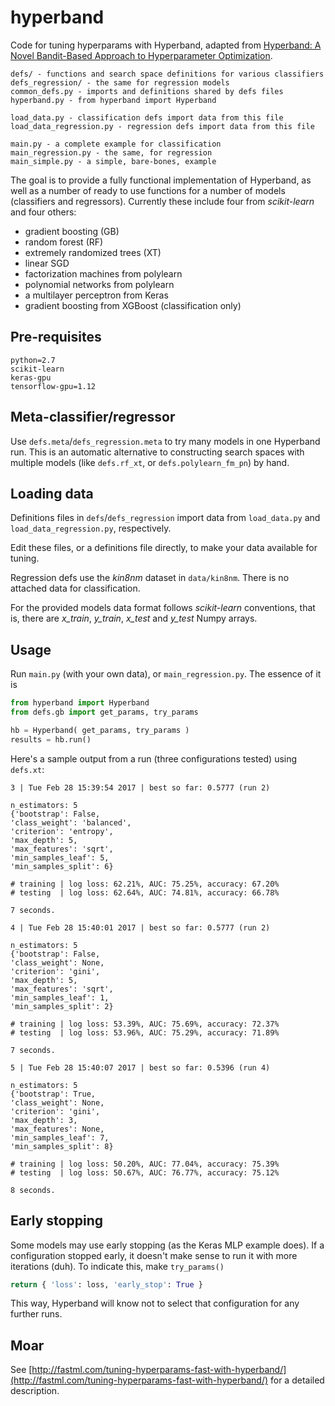 hyperband
=========

Code for tuning hyperparams with Hyperband, adapted from [Hyperband: A Novel Bandit-Based Approach to Hyperparameter Optimization](https://people.eecs.berkeley.edu/~kjamieson/hyperband.html). 

	defs/ - functions and search space definitions for various classifiers
	defs_regression/ - the same for regression models
	common_defs.py - imports and definitions shared by defs files
	hyperband.py - from hyperband import Hyperband
	
	load_data.py - classification defs import data from this file
	load_data_regression.py - regression defs import data from this file
	
	main.py - a complete example for classification
	main_regression.py - the same, for regression
	main_simple.py - a simple, bare-bones, example	

The goal is to provide a fully functional implementation of Hyperband, as well as a number of ready to use functions for a number of models (classifiers and regressors). Currently these include four from _scikit-learn_ and four others:

* gradient boosting (GB)
* random forest (RF)
* extremely randomized trees (XT)
* linear SGD
* factorization machines from polylearn
* polynomial networks from polylearn
* a multilayer perceptron from Keras
* gradient boosting from XGBoost (classification only)


**Pre-requisites**
------------------------

```
python=2.7
scikit-learn
keras-gpu
tensorflow-gpu=1.12
```



Meta-classifier/regressor
-------------------------

Use `defs.meta`/`defs_regression.meta` to try many models in one Hyperband run. This is an automatic alternative to constructing search spaces with multiple models (like `defs.rf_xt`, or `defs.polylearn_fm_pn`) by hand.

Loading data
------------

Definitions files in `defs`/`defs_regression` import data from `load_data.py` and `load_data_regression.py`, respectively.

Edit these files, or a definitions file directly, to make your data available for tuning.

Regression defs use the _kin8nm_ dataset in `data/kin8nm`. There is no attached data for classification.

For the provided models data format follows _scikit-learn_ conventions, that is, there are _x_train_, _y_train_, _x_test_ and _y_test_ Numpy arrays.

Usage
-----

Run `main.py` (with your own data), or `main_regression.py`. The essence of it is

```python
from hyperband import Hyperband
from defs.gb import get_params, try_params

hb = Hyperband( get_params, try_params )
results = hb.run()
```

Here's a sample output from a run (three configurations tested) using `defs.xt`:

	3 | Tue Feb 28 15:39:54 2017 | best so far: 0.5777 (run 2)

	n_estimators: 5
	{'bootstrap': False,
	'class_weight': 'balanced',
	'criterion': 'entropy',
	'max_depth': 5,
	'max_features': 'sqrt',
	'min_samples_leaf': 5,
	'min_samples_split': 6}

	# training | log loss: 62.21%, AUC: 75.25%, accuracy: 67.20%
	# testing  | log loss: 62.64%, AUC: 74.81%, accuracy: 66.78%

	7 seconds.

	4 | Tue Feb 28 15:40:01 2017 | best so far: 0.5777 (run 2)

	n_estimators: 5
	{'bootstrap': False,
	'class_weight': None,
	'criterion': 'gini',
	'max_depth': 5,
	'max_features': 'sqrt',
	'min_samples_leaf': 1,
	'min_samples_split': 2}

	# training | log loss: 53.39%, AUC: 75.69%, accuracy: 72.37%
	# testing  | log loss: 53.96%, AUC: 75.29%, accuracy: 71.89%

	7 seconds.

	5 | Tue Feb 28 15:40:07 2017 | best so far: 0.5396 (run 4)

	n_estimators: 5
	{'bootstrap': True,
	'class_weight': None,
	'criterion': 'gini',
	'max_depth': 3,
	'max_features': None,
	'min_samples_leaf': 7,
	'min_samples_split': 8}

	# training | log loss: 50.20%, AUC: 77.04%, accuracy: 75.39%
	# testing  | log loss: 50.67%, AUC: 76.77%, accuracy: 75.12%

	8 seconds.
	
Early stopping
--------------

Some models may use early stopping (as the Keras MLP example does). If a configuration  stopped early, it doesn't make sense to run it with more iterations (duh). To indicate this, make `try_params()`

```python
return { 'loss': loss, 'early_stop': True }
```
	
This way, Hyperband will know not to select that configuration for any further runs.

Moar
----

See [http://fastml.com/tuning-hyperparams-fast-with-hyperband/](http://fastml.com/tuning-hyperparams-fast-with-hyperband/) for a detailed description.
